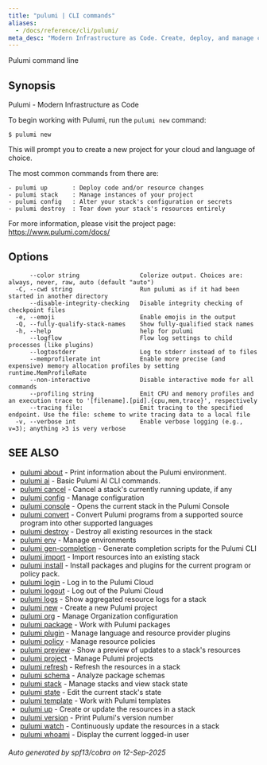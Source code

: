 ```yaml
---
title: "pulumi | CLI commands"
aliases:
  - /docs/reference/cli/pulumi/
meta_desc: "Modern Infrastructure as Code. Create, deploy, and manage cloud resources using familiar programming languages."
---
```




Pulumi command line

## Synopsis

Pulumi - Modern Infrastructure as Code

To begin working with Pulumi, run the `pulumi new` command:

    $ pulumi new

This will prompt you to create a new project for your cloud and language of choice.

The most common commands from there are:

    - pulumi up       : Deploy code and/or resource changes
    - pulumi stack    : Manage instances of your project
    - pulumi config   : Alter your stack's configuration or secrets
    - pulumi destroy  : Tear down your stack's resources entirely

For more information, please visit the project page: https://www.pulumi.com/docs/

## Options

```
      --color string                 Colorize output. Choices are: always, never, raw, auto (default "auto")
  -C, --cwd string                   Run pulumi as if it had been started in another directory
      --disable-integrity-checking   Disable integrity checking of checkpoint files
  -e, --emoji                        Enable emojis in the output
  -Q, --fully-qualify-stack-names    Show fully-qualified stack names
  -h, --help                         help for pulumi
      --logflow                      Flow log settings to child processes (like plugins)
      --logtostderr                  Log to stderr instead of to files
      --memprofilerate int           Enable more precise (and expensive) memory allocation profiles by setting runtime.MemProfileRate
      --non-interactive              Disable interactive mode for all commands
      --profiling string             Emit CPU and memory profiles and an execution trace to '[filename].[pid].{cpu,mem,trace}', respectively
      --tracing file:                Emit tracing to the specified endpoint. Use the file: scheme to write tracing data to a local file
  -v, --verbose int                  Enable verbose logging (e.g., v=3); anything >3 is very verbose
```

## SEE ALSO

* [pulumi about](/docs/iac/cli/commands/pulumi_about/)	 - Print information about the Pulumi environment.
* [pulumi ai](/docs/iac/cli/commands/pulumi_ai/)	 - Basic Pulumi AI CLI commands.
* [pulumi cancel](/docs/iac/cli/commands/pulumi_cancel/)	 - Cancel a stack's currently running update, if any
* [pulumi config](/docs/iac/cli/commands/pulumi_config/)	 - Manage configuration
* [pulumi console](/docs/iac/cli/commands/pulumi_console/)	 - Opens the current stack in the Pulumi Console
* [pulumi convert](/docs/iac/cli/commands/pulumi_convert/)	 - Convert Pulumi programs from a supported source program into other supported languages
* [pulumi destroy](/docs/iac/cli/commands/pulumi_destroy/)	 - Destroy all existing resources in the stack
* [pulumi env](/docs/iac/cli/commands/pulumi_env/)	 - Manage environments
* [pulumi gen-completion](/docs/iac/cli/commands/pulumi_gen-completion/)	 - Generate completion scripts for the Pulumi CLI
* [pulumi import](/docs/iac/cli/commands/pulumi_import/)	 - Import resources into an existing stack
* [pulumi install](/docs/iac/cli/commands/pulumi_install/)	 - Install packages and plugins for the current program or policy pack.
* [pulumi login](/docs/iac/cli/commands/pulumi_login/)	 - Log in to the Pulumi Cloud
* [pulumi logout](/docs/iac/cli/commands/pulumi_logout/)	 - Log out of the Pulumi Cloud
* [pulumi logs](/docs/iac/cli/commands/pulumi_logs/)	 - Show aggregated resource logs for a stack
* [pulumi new](/docs/iac/cli/commands/pulumi_new/)	 - Create a new Pulumi project
* [pulumi org](/docs/iac/cli/commands/pulumi_org/)	 - Manage Organization configuration
* [pulumi package](/docs/iac/cli/commands/pulumi_package/)	 - Work with Pulumi packages
* [pulumi plugin](/docs/iac/cli/commands/pulumi_plugin/)	 - Manage language and resource provider plugins
* [pulumi policy](/docs/iac/cli/commands/pulumi_policy/)	 - Manage resource policies
* [pulumi preview](/docs/iac/cli/commands/pulumi_preview/)	 - Show a preview of updates to a stack's resources
* [pulumi project](/docs/iac/cli/commands/pulumi_project/)	 - Manage Pulumi projects
* [pulumi refresh](/docs/iac/cli/commands/pulumi_refresh/)	 - Refresh the resources in a stack
* [pulumi schema](/docs/iac/cli/commands/pulumi_schema/)	 - Analyze package schemas
* [pulumi stack](/docs/iac/cli/commands/pulumi_stack/)	 - Manage stacks and view stack state
* [pulumi state](/docs/iac/cli/commands/pulumi_state/)	 - Edit the current stack's state
* [pulumi template](/docs/iac/cli/commands/pulumi_template/)	 - Work with Pulumi templates
* [pulumi up](/docs/iac/cli/commands/pulumi_up/)	 - Create or update the resources in a stack
* [pulumi version](/docs/iac/cli/commands/pulumi_version/)	 - Print Pulumi's version number
* [pulumi watch](/docs/iac/cli/commands/pulumi_watch/)	 - Continuously update the resources in a stack
* [pulumi whoami](/docs/iac/cli/commands/pulumi_whoami/)	 - Display the current logged-in user

###### Auto generated by spf13/cobra on 12-Sep-2025
